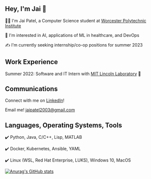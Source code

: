## Hey, I'm Jai 👋
:man_technologist: I'm Jai Patel, a Computer Science student at [Worcester Polytechnic Institute](https://www.wpi.edu/) 

:crystal_ball: I'm interested in AI, applications of ML in healthcare, and DevOps 

:writing_hand: I'm currently seeking internship/co-op positions for summer 2023 

## Work Experience
Summer 2022: Software and IT Intern with [MIT Lincoln Laboratory](https://www.ll.mit.edu/) :rocket: 

## Communications
Connect with me on [LinkedIn](https://www.linkedin.com/in/jai-c-patel-063a6a211/)!

Email me! jaipatel2003@gmail.com

## Languages, Operating Systems, Tools
:heavy_check_mark: Python, Java, C/C++, Lisp, MATLAB

:heavy_check_mark: Docker, Kubernetes, Ansible, YAML

:heavy_check_mark: Linux (WSL, Red Hat Enterprise, LUKS), Windows 10, MacOS




[![Anurag's GitHub stats](https://github-readme-stats.vercel.app/api?username=jaipatel2003)](https://github.com/anuraghazra/github-readme-stats)
